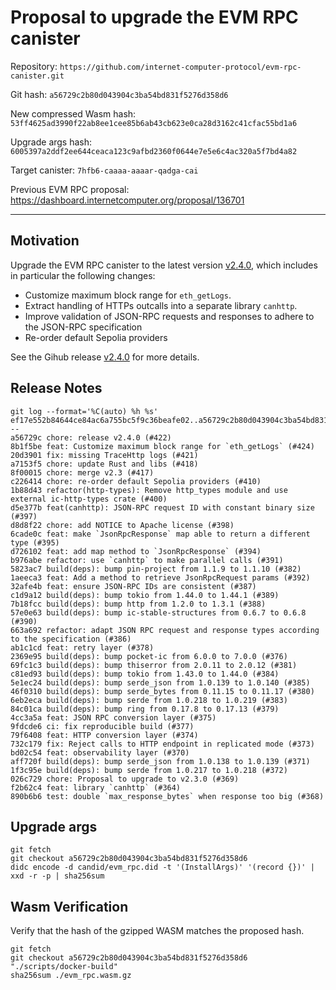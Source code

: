 # Proposal to upgrade the EVM RPC canister

Repository: `https://github.com/internet-computer-protocol/evm-rpc-canister.git`

Git hash: `a56729c2b80d043904c3ba54bd831f5276d358d6`

New compressed Wasm hash: `53ff4625ad3990f22ab8ee1cee85b6ab43cb623e0ca28d3162c41cfac55bd1a6`

Upgrade args hash: `6005397a2ddf2ee644ceaca123c9afbd2360f0644e7e5e6c4ac320a5f7bd4a82`

Target canister: `7hfb6-caaaa-aaaar-qadga-cai`

Previous EVM RPC proposal: https://dashboard.internetcomputer.org/proposal/136701

---

## Motivation

Upgrade the EVM RPC canister to the latest version [v2.4.0](https://github.com/dfinity/evm-rpc-canister/releases/tag/v2.4.0), 
which includes in particular the following changes:
* Customize maximum block range for `eth_getLogs`.
* Extract handling of HTTPs outcalls into a separate library `canhttp`.
* Improve validation of JSON-RPC requests and responses to adhere to the JSON-RPC specification
* Re-order default Sepolia providers

See the Gihub release [v2.4.0](https://github.com/dfinity/evm-rpc-canister/releases/tag/v2.4.0) for more details.

## Release Notes

```
git log --format='%C(auto) %h %s' ef17e552b84644ce84ac6a755bc5f9c36beafe02..a56729c2b80d043904c3ba54bd831f5276d358d6 --
a56729c chore: release v2.4.0 (#422)
8b1f5be feat: Customize maximum block range for `eth_getLogs` (#424)
20d3901 fix: missing TraceHttp logs (#421)
a7153f5 chore: update Rust and libs (#418)
8f00015 chore: merge v2.3 (#417)
c226414 chore: re-order default Sepolia providers (#410)
1b88d43 refactor(http-types): Remove http_types module and use external ic-http-types crate (#400)
d5e377b feat(canhttp): JSON-RPC request ID with constant binary size (#397)
d8d8f22 chore: add NOTICE to Apache license (#398)
6cade0c feat: make `JsonRpcResponse` map able to return a different type (#395)
d726102 feat: add map method to `JsonRpcResponse` (#394)
b976abe refactor: use `canhttp` to make parallel calls (#391)
5823ac7 build(deps): bump pin-project from 1.1.9 to 1.1.10 (#382)
1aeeca3 feat: Add a method to retrieve JsonRpcRequest params (#392)
32afe4b feat: ensure JSON-RPC IDs are consistent (#387)
c1d9a12 build(deps): bump tokio from 1.44.0 to 1.44.1 (#389)
7b18fcc build(deps): bump http from 1.2.0 to 1.3.1 (#388)
57e0e63 build(deps): bump ic-stable-structures from 0.6.7 to 0.6.8 (#390)
663a692 refactor: adapt JSON RPC request and response types according to the specification (#386)
ab1c1cd feat: retry layer (#378)
2369e95 build(deps): bump pocket-ic from 6.0.0 to 7.0.0 (#376)
69fc1c3 build(deps): bump thiserror from 2.0.11 to 2.0.12 (#381)
c81ed93 build(deps): bump tokio from 1.43.0 to 1.44.0 (#384)
5e1ec24 build(deps): bump serde_json from 1.0.139 to 1.0.140 (#385)
46f0310 build(deps): bump serde_bytes from 0.11.15 to 0.11.17 (#380)
6eb2eca build(deps): bump serde from 1.0.218 to 1.0.219 (#383)
84c01ca build(deps): bump ring from 0.17.8 to 0.17.13 (#379)
4cc3a5a feat: JSON RPC conversion layer (#375)
9fdcde6 ci: fix reproducible build (#377)
79f6408 feat: HTTP conversion layer (#374)
732c179 fix: Reject calls to HTTP endpoint in replicated mode (#373)
bd02c54 feat: observability layer (#370)
aff720f build(deps): bump serde_json from 1.0.138 to 1.0.139 (#371)
1f3c95e build(deps): bump serde from 1.0.217 to 1.0.218 (#372)
026c729 chore: Proposal to upgrade to v2.3.0 (#369)
f2b62c4 feat: library `canhttp` (#364)
890b6b6 test: double `max_response_bytes` when response too big (#368)
 ```

## Upgrade args

```
git fetch
git checkout a56729c2b80d043904c3ba54bd831f5276d358d6
didc encode -d candid/evm_rpc.did -t '(InstallArgs)' '(record {})' | xxd -r -p | sha256sum
```

## Wasm Verification

Verify that the hash of the gzipped WASM matches the proposed hash.

```
git fetch
git checkout a56729c2b80d043904c3ba54bd831f5276d358d6
"./scripts/docker-build"
sha256sum ./evm_rpc.wasm.gz
```
